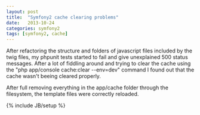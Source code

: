 ```yaml
---
layout: post
title:  "Symfony2 cache clearing problems"
date:   2013-10-24 
categories: symfony2
tags: [symfony2, cache]
---
```


After refactoring the structure and folders of javascript files included by the twig files, my phpunit tests started to fail and give unexplained 500 status messages. After a lot of fiddling around and trying to clear the cache using the "php app/console cache:clear --env=dev" command I found out that the cache wasn't beeing cleared properly. 

After full removing everything in the app/cache folder through the filesystem, the template files were correctly reloaded.

{% include JB/setup %}